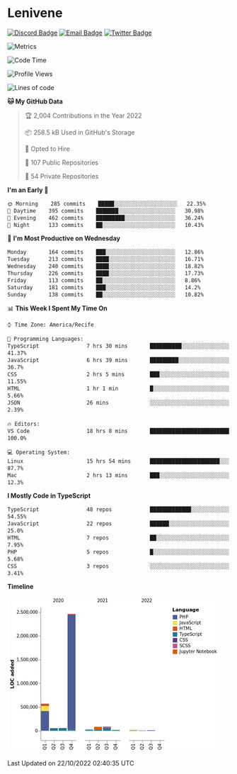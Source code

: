 # Lenivene

[![Discord Badge](https://img.shields.io/badge/-Lenivene%230715-black?style=flat-square&logo=Discord&logoColor=white)](http://discord.com/)
[![Email Badge](https://img.shields.io/badge/-lenivene@msn.com-black?style=flat-square&logo=Gmail&logoColor=white&link=mailto:lenivene@msn.com)](mailto:lenivene@msn.com)
[![Twitter Badge](https://img.shields.io/badge/-@enevinel-black?style=flat-square&logo=twitter&logoColor=white&link=https://twitter.com/enevinel)](https://twitter.com/enevinel)

<!-- https://github-readme-stats.vercel.app/api?username=lenivene&show_icons=true -->

<img src="https://metrics.lecoq.io/lenivene?template=classic&config.timezone=America%2FRecife" alt="Metrics" />

<!--START_SECTION:waka-->
![Code Time](http://img.shields.io/badge/Code%20Time-830%20hrs%2017%20mins-blue)

![Profile Views](http://img.shields.io/badge/Profile%20Views-0-blue)

![Lines of code](https://img.shields.io/badge/From%20Hello%20World%20I%27ve%20Written-3%20Million%20lines%20of%20code-blue)

**🐱 My GitHub Data** 

> 🏆 2,004 Contributions in the Year 2022
 > 
> 📦 258.5 kB Used in GitHub's Storage 
 > 
> 💼 Opted to Hire
 > 
> 📜 107 Public Repositories 
 > 
> 🔑 54 Private Repositories  
 > 
**I'm an Early 🐤** 

```text
🌞 Morning    285 commits    █████░░░░░░░░░░░░░░░░░░░░   22.35% 
🌆 Daytime    395 commits    ███████░░░░░░░░░░░░░░░░░░   30.98% 
🌃 Evening    462 commits    █████████░░░░░░░░░░░░░░░░   36.24% 
🌙 Night      133 commits    ██░░░░░░░░░░░░░░░░░░░░░░░   10.43%

```
📅 **I'm Most Productive on Wednesday** 

```text
Monday       164 commits    ███░░░░░░░░░░░░░░░░░░░░░░   12.86% 
Tuesday      213 commits    ████░░░░░░░░░░░░░░░░░░░░░   16.71% 
Wednesday    240 commits    ████░░░░░░░░░░░░░░░░░░░░░   18.82% 
Thursday     226 commits    ████░░░░░░░░░░░░░░░░░░░░░   17.73% 
Friday       113 commits    ██░░░░░░░░░░░░░░░░░░░░░░░   8.86% 
Saturday     181 commits    ███░░░░░░░░░░░░░░░░░░░░░░   14.2% 
Sunday       138 commits    ██░░░░░░░░░░░░░░░░░░░░░░░   10.82%

```


📊 **This Week I Spent My Time On** 

```text
⌚︎ Time Zone: America/Recife

💬 Programming Languages: 
TypeScript               7 hrs 30 mins       ██████████░░░░░░░░░░░░░░░   41.37% 
JavaScript               6 hrs 39 mins       █████████░░░░░░░░░░░░░░░░   36.7% 
CSS                      2 hrs 5 mins        ███░░░░░░░░░░░░░░░░░░░░░░   11.55% 
HTML                     1 hr 1 min          █░░░░░░░░░░░░░░░░░░░░░░░░   5.66% 
JSON                     26 mins             ░░░░░░░░░░░░░░░░░░░░░░░░░   2.39%

🔥 Editors: 
VS Code                  18 hrs 8 mins       █████████████████████████   100.0%

💻 Operating System: 
Linux                    15 hrs 54 mins      ██████████████████████░░░   87.7% 
Mac                      2 hrs 13 mins       ███░░░░░░░░░░░░░░░░░░░░░░   12.3%

```

**I Mostly Code in TypeScript** 

```text
TypeScript               48 repos            █████████████░░░░░░░░░░░░   54.55% 
JavaScript               22 repos            ██████░░░░░░░░░░░░░░░░░░░   25.0% 
HTML                     7 repos             ██░░░░░░░░░░░░░░░░░░░░░░░   7.95% 
PHP                      5 repos             █░░░░░░░░░░░░░░░░░░░░░░░░   5.68% 
CSS                      3 repos             ░░░░░░░░░░░░░░░░░░░░░░░░░   3.41%

```


**Timeline**

![Chart not found](https://raw.githubusercontent.com/lenivene/lenivene/master/charts/bar_graph.png) 


 Last Updated on 22/10/2022 02:40:35 UTC
<!--END_SECTION:waka-->